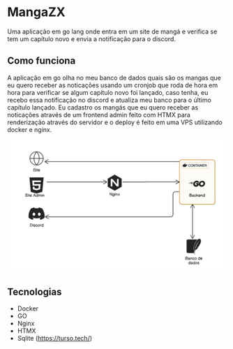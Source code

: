 # MangaZX

Uma aplicação em go lang onde entra em um site de mangá e verifica se tem um capítulo novo e envia a notificação para o discord.

## Como funciona
A aplicação em go olha no meu banco de dados quais são os mangas que eu quero receber as noticações
usando um cronjob que roda de hora em hora para verificar se algum capítulo novo foi lançado, caso tenha, eu recebo essa notificação no discord e atualiza meu banco para o último capítulo lançado. Eu cadastro os mangás que eu quero receber as noticações através de um frontend admin feito com HTMX para renderização através do servidor e o deploy é feito em uma VPS utilizando docker e nginx. 

<p align="center">
  <img src="git-screen/1.png"/>
</p>

## Tecnologias

- Docker
- GO 
- Nginx
- HTMX
- Sqlite (https://turso.tech/)